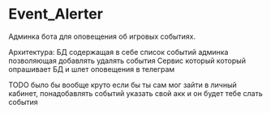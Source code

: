 # Event_Alerter

Админка бота для оповещения об игровых событиях.

Архитектура:
БД содержащая в себе список событий 
админка позволяющая добавлять удалять события
Сервис который который опрашивает БД и шлет оповещения в телеграм


TODO
было бы вообще круто если бы ты сам мог зайти в личный кабинет, понадобавлять событий  указать свой акк и он будет тебе слать события
